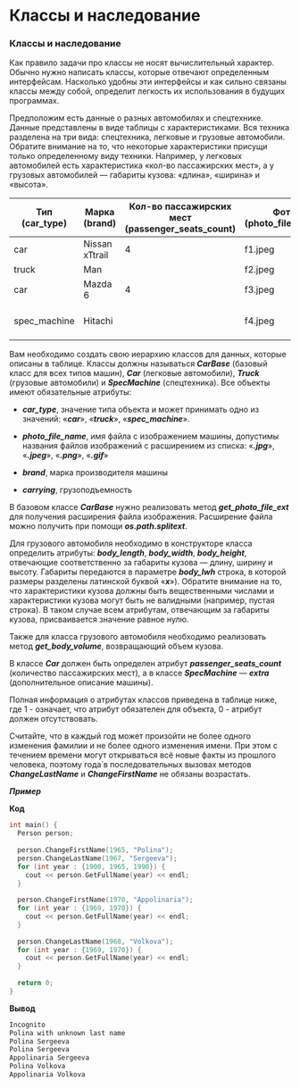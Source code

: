 Классы и наследование<a name="TOP"></a>
===================

### Классы и наследование ###

Как правило задачи про классы не носят вычислительный характер. Обычно нужно написать классы, которые отвечают определенным интерфейсам. Насколько удобны эти интерфейсы и как сильно связаны классы между собой, определит легкость их использования в будущих программах.

Предположим есть данные о разных автомобилях и спецтехнике. Данные представлены в виде таблицы с характеристиками. Вся техника разделена на три вида: спецтехника, легковые и грузовые автомобили. Обратите внимание на то, что некоторые характеристики присущи только определенному виду техники. Например, у легковых автомобилей есть характеристика «кол-во пассажирских мест», а у грузовых автомобилей — габариты кузова: «длина», «ширина» и «высота».

Тип (car_type)   | Марка (brand) | Кол-во пассажирских мест (passenger_seats_count) | Фото (photo_file_name) | Кузов ДxШxВ, м (body_lwh) | Грузоподъемность, Тонн (carrying) | Дополнительно (extra) |
------------- | ------------- | ------------- | ------------- | ------------- | ------------- | ------------- |
car | Nissan xTtrail | 4 | f1.jpeg |  | 2.5 |  |
truck | Man |  | f2.jpeg | 8x3x2.5 | 20 |  |
car | Mazda 6 | 4 | f3.jpeg |  | 2.5 |  |
spec_machine | Hitachi |  | f4.jpeg |  | 1.2 | Легкая техника для уборки снега |

Вам необходимо создать свою иерархию классов для данных, которые описаны в таблице. Классы должны называться ***CarBase*** (базовый класс для всех типов машин), ***Car*** (легковые автомобили), ***Truck*** (грузовые автомобили) и ***SpecMachine*** (спецтехника). Все объекты имеют обязательные атрибуты:

- ***car_type***, значение типа объекта и может принимать одно из значений: «***car***», «***truck***», «***spec_machine***».

- ***photo_file_name***, имя файла с изображением машины, допустимы названия файлов изображений с расширением из списка: «***.jpg***», «***.jpeg***», «***.png***», «***.gif***»

- ***brand***, марка производителя машины

- ***carrying***, грузоподъемность

В базовом классе ***CarBase*** нужно реализовать метод ***get_photo_file_ext*** для получения расширения файла изображения. Расширение файла можно получить при помощи ***os.path.splitext***.

Для грузового автомобиля необходимо в конструкторе класса определить атрибуты: ***body_length***, ***body_width***, ***body_height***, отвечающие соответственно за габариты кузова — длину, ширину и высоту. Габариты передаются в параметре ***body_lwh*** строка, в которой размеры разделены латинской буквой «***x***»). Обратите внимание на то, что характеристики кузова должны быть вещественными числами и характеристики кузова могут быть не валидными (например, пустая строка). В таком случае всем атрибутам, отвечающим за габариты кузова, присваивается значение равное нулю.

Также для класса грузового автомобиля необходимо реализовать метод ***get_body_volume***, возвращающий объем кузова.

В классе ***Car*** должен быть определен атрибут ***passenger_seats_count*** (количество пассажирских мест), а в классе ***SpecMachine*** — ***extra*** (дополнительное описание машины).

Полная информация о атрибутах классов приведена в таблице ниже, где 1 - означает, что атрибут обязателен для объекта, 0 - атрибут должен отсутствовать.

Считайте, что в каждый год может произойти не более одного изменения фамилии и не более одного изменения имени. При этом с течением времени могут открываться всё новые факты из прошлого человека, поэтому года́ в последовательных вызовах методов ***ChangeLastName*** и ***ChangeFirstName*** не обязаны возрастать.


***Пример***

**Код**

```C++
int main() {
  Person person;
  
  person.ChangeFirstName(1965, "Polina");
  person.ChangeLastName(1967, "Sergeeva");
  for (int year : {1900, 1965, 1990}) {
    cout << person.GetFullName(year) << endl;
  }
  
  person.ChangeFirstName(1970, "Appolinaria");
  for (int year : {1969, 1970}) {
    cout << person.GetFullName(year) << endl;
  }
  
  person.ChangeLastName(1968, "Volkova");
  for (int year : {1969, 1970}) {
    cout << person.GetFullName(year) << endl;
  }
  
  return 0;
}
```

**Вывод**
```C++
Incognito
Polina with unknown last name
Polina Sergeeva
Polina Sergeeva
Appolinaria Sergeeva
Polina Volkova
Appolinaria Volkova
```
